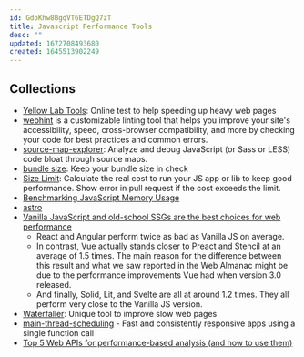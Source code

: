 ```yaml
---
id: GdoKhw8BgqVT6ETDgQ7zT
title: Javascript Performance Tools
desc: ""
updated: 1672708493680
created: 1645513902249
---
```


## Collections

- [Yellow Lab Tools](https://github.com/YellowLabTools/YellowLabTools): Online test to help speeding up heavy web pages
- [webhint](https://github.com/webhintio/hint) is a customizable linting tool that helps you improve your site's accessibility, speed, cross-browser compatibility, and more by checking your code for best practices and common errors.
- [source-map-explorer](https://github.com/danvk/source-map-explorer): Analyze and debug JavaScript (or Sass or LESS) code bloat through source maps.
- [bundle size](https://github.com/siddharthkp/bundlesize): Keep your bundle size in check
- [Size Limit](https://github.com/ai/size-limit): Calculate the real cost to run your JS app or lib to keep good performance. Show error in pull request if the cost exceeds the limit.
- [Benchmarking JavaScript Memory Usage](https://blog.webpagetest.org/posts/benchmarking-javascript-memory-usage/)
- [astro](https://github.com/snowpackjs/astro)
- [Vanilla JavaScript and old-school SSGs are the best choices for web performance](https://gomakethings.com/vanilla-javascript-and-old-school-ssgs-are-the-best-choices-for-web-performance/)
  - React and Angular perform twice as bad as Vanilla JS on average.
  - In contrast, Vue actually stands closer to Preact and Stencil at an average of 1.5 times. The main reason for the difference between this result and what we saw reported in the Web Almanac might be due to the performance improvements Vue had when version 3.0 released.
  - And finally, Solid, Lit, and Svelte are all at around 1.2 times. They all perform very close to the Vanilla JS version.
- [Waterfaller](https://waterfaller.dev/): Unique tool to improve slow web pages
- [main-thread-scheduling](https://github.com/astoilkov/main-thread-scheduling) - Fast and consistently responsive apps using a single function call
- [Top 5 Web APIs for performance-based analysis (and how to use them)](https://blog.logrocket.com/top-5-web-apis-performance-based-analysis/)

